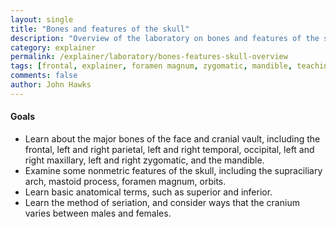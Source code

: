 ```yaml
---
layout: single 
title: "Bones and features of the skull" 
description: "Overview of the laboratory on bones and features of the skull." 
category: explainer
permalink: /explainer/laboratory/bones-features-skull-overview
tags: [frontal, explainer, foramen magnum, zygomatic, mandible, teaching, laboratory, occipital, inferior, mastoid process, parietal, superior, maxillary, supraciliary arch, temporal, orbit] 
comments: false 
author: John Hawks 
---
```


<h4>Goals</h4>

<ul>
<li> Learn about the major bones of the face and cranial vault, including the frontal, left and right parietal, left and right temporal, occipital, left and right maxillary, left and right zygomatic, and the mandible. </li>

<li> Examine some nonmetric features of the skull, including the supraciliary arch, mastoid process, foramen magnum, orbits. </li>

<li> Learn basic anatomical terms, such as superior and inferior. </li>

<li> Learn the method of seriation, and consider ways that the cranium varies between males and females. </li>

</ul>

